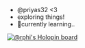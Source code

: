 - @priyas32 <3
- exploring things!
- 🌱currently learning..
<!---
priyas32/priyas32 is a ✨ special ✨ repository because its `README.md` (this file) appears on your GitHub profile.
You can click the Preview link to take a look at your changes.
--->
[![@rphi's Holopin board](https://holopin.me/priyas32)](https://holopin.io/@priyas32)

